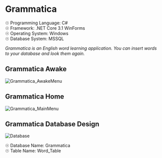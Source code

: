 # Grammatica

☉ Programming Language: C# <br>
☉ Framework: .NET Core 3.1 WinForms <br>
☉ Operating System: Windows <br>
☉ Database System: MSSQL <br>

<i>Grammatica is an English word learning application. You can insert words to your database and look them again.</i>

## Grammatica Awake

![Grammatica_AwakeMenu](https://user-images.githubusercontent.com/65850970/140433363-36cbabe4-da7f-45b0-9e6d-c8efab230de3.PNG)

## Grammatica Home

![Grammatica_MainMenu](https://user-images.githubusercontent.com/65850970/140433327-d1243533-7e34-4578-bfb7-ac4a63d6fca9.PNG)

## Grammatica Database Design

![Database](https://user-images.githubusercontent.com/65850970/140433667-77457f4a-fd79-47f1-ba86-7fc562ac592d.PNG)

☉ Database Name: Grammatica <br>
☉ Table Name: Word_Table <br>
